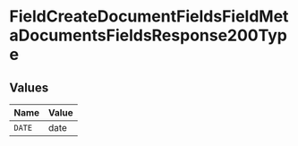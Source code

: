 # FieldCreateDocumentFieldsFieldMetaDocumentsFieldsResponse200Type


## Values

| Name   | Value  |
| ------ | ------ |
| `DATE` | date   |
